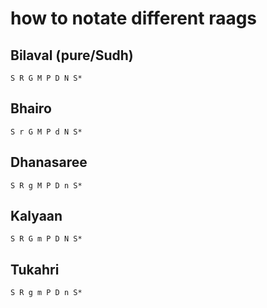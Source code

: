 # how to notate different raags

## Bilaval (pure/Sudh)

```
S R G M P D N S*
```

## Bhairo 

```
S r G M P d N S*
```

## Dhanasaree

```
S R g M P D n S*
```

## Kalyaan

```
S R G m P D N S*
```

## Tukahri

```
S R g m P D n S*
```
